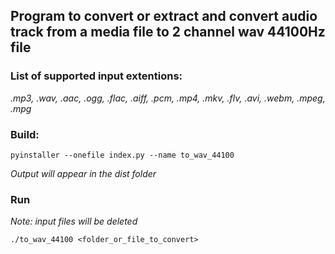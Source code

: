 ## Program to convert or extract and convert audio track from a media file to 2 channel wav 44100Hz file

### List of supported input extentions:  
*.mp3, .wav, .aac, .ogg, .flac, .aiff, .pcm, .mp4, .mkv, .flv, .avi, .webm, .mpeg, .mpg*

### Build:
`pyinstaller --onefile index.py --name to_wav_44100`  

*Output will appear in the dist folder*

### Run
*Note: input files will be deleted*  

`./to_wav_44100 <folder_or_file_to_convert>`
